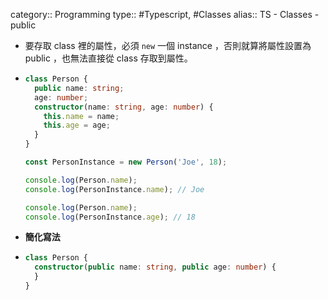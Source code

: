 category:: Programming
type:: #Typescript, #Classes
alias:: TS - Classes - public

- 要存取 class 裡的屬性，必須 `new` 一個 instance ，否則就算將屬性設置為 public ，也無法直接從 class 存取到屬性。
- ```ts
  class Person {
    public name: string;
    age: number;
    constructor(name: string, age: number) {
      this.name = name;
      this.age = age;
    }
  }
  
  const PersonInstance = new Person('Joe', 18);
  
  console.log(Person.name);
  console.log(PersonInstance.name); // Joe
  
  console.log(Person.name);
  console.log(PersonInstance.age); // 18
  ```
- **簡化寫法**
- ```ts
  class Person {
    constructor(public name: string, public age: number) {
    }
  }
  ```